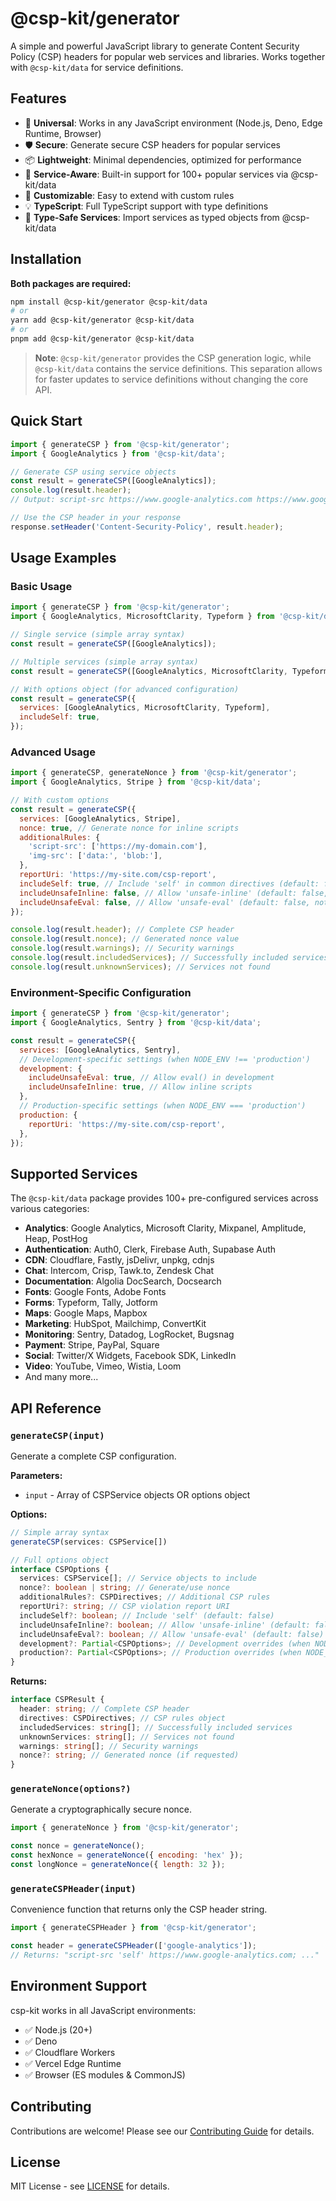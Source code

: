 # @csp-kit/generator

A simple and powerful JavaScript library to generate Content Security Policy (CSP) headers for popular web services and libraries. Works together with `@csp-kit/data` for service definitions.

## Features

- 🚀 **Universal**: Works in any JavaScript environment (Node.js, Deno, Edge Runtime, Browser)
- 🛡️ **Secure**: Generate secure CSP headers for popular services
- 📦 **Lightweight**: Minimal dependencies, optimized for performance
- 🎯 **Service-Aware**: Built-in support for 100+ popular services via @csp-kit/data
- 🔧 **Customizable**: Easy to extend with custom rules
- 💡 **TypeScript**: Full TypeScript support with type definitions
- 🔌 **Type-Safe Services**: Import services as typed objects from @csp-kit/data

## Installation

**Both packages are required:**

```bash
npm install @csp-kit/generator @csp-kit/data
# or
yarn add @csp-kit/generator @csp-kit/data
# or
pnpm add @csp-kit/generator @csp-kit/data
```

> **Note**: `@csp-kit/generator` provides the CSP generation logic, while `@csp-kit/data` contains the service definitions. This separation allows for faster updates to service definitions without changing the core API.

## Quick Start

```javascript
import { generateCSP } from '@csp-kit/generator';
import { GoogleAnalytics } from '@csp-kit/data';

// Generate CSP using service objects
const result = generateCSP([GoogleAnalytics]);
console.log(result.header);
// Output: script-src https://www.google-analytics.com https://www.googletagmanager.com; img-src https://www.google-analytics.com https://www.googletagmanager.com https://www.google.com; connect-src https://www.google-analytics.com https://analytics.google.com https://stats.g.doubleclick.net

// Use the CSP header in your response
response.setHeader('Content-Security-Policy', result.header);
```

## Usage Examples

### Basic Usage

```javascript
import { generateCSP } from '@csp-kit/generator';
import { GoogleAnalytics, MicrosoftClarity, Typeform } from '@csp-kit/data';

// Single service (simple array syntax)
const result = generateCSP([GoogleAnalytics]);

// Multiple services (simple array syntax)
const result = generateCSP([GoogleAnalytics, MicrosoftClarity, Typeform]);

// With options object (for advanced configuration)
const result = generateCSP({
  services: [GoogleAnalytics, MicrosoftClarity, Typeform],
  includeSelf: true,
});
```

### Advanced Usage

```javascript
import { generateCSP, generateNonce } from '@csp-kit/generator';
import { GoogleAnalytics, Stripe } from '@csp-kit/data';

// With custom options
const result = generateCSP({
  services: [GoogleAnalytics, Stripe],
  nonce: true, // Generate nonce for inline scripts
  additionalRules: {
    'script-src': ['https://my-domain.com'],
    'img-src': ['data:', 'blob:'],
  },
  reportUri: 'https://my-site.com/csp-report',
  includeSelf: true, // Include 'self' in common directives (default: false)
  includeUnsafeInline: false, // Allow 'unsafe-inline' (default: false, not recommended)
  includeUnsafeEval: false, // Allow 'unsafe-eval' (default: false, not recommended)
});

console.log(result.header); // Complete CSP header
console.log(result.nonce); // Generated nonce value
console.log(result.warnings); // Security warnings
console.log(result.includedServices); // Successfully included services
console.log(result.unknownServices); // Services not found
```

### Environment-Specific Configuration

```javascript
import { generateCSP } from '@csp-kit/generator';
import { GoogleAnalytics, Sentry } from '@csp-kit/data';

const result = generateCSP({
  services: [GoogleAnalytics, Sentry],
  // Development-specific settings (when NODE_ENV !== 'production')
  development: {
    includeUnsafeEval: true, // Allow eval() in development
    includeUnsafeInline: true, // Allow inline scripts
  },
  // Production-specific settings (when NODE_ENV === 'production')
  production: {
    reportUri: 'https://my-site.com/csp-report',
  },
});
```

## Supported Services

The `@csp-kit/data` package provides 100+ pre-configured services across various categories:

- **Analytics**: Google Analytics, Microsoft Clarity, Mixpanel, Amplitude, Heap, PostHog
- **Authentication**: Auth0, Clerk, Firebase Auth, Supabase Auth
- **CDN**: Cloudflare, Fastly, jsDelivr, unpkg, cdnjs
- **Chat**: Intercom, Crisp, Tawk.to, Zendesk Chat
- **Documentation**: Algolia DocSearch, Docsearch
- **Fonts**: Google Fonts, Adobe Fonts
- **Forms**: Typeform, Tally, Jotform
- **Maps**: Google Maps, Mapbox
- **Marketing**: HubSpot, Mailchimp, ConvertKit
- **Monitoring**: Sentry, Datadog, LogRocket, Bugsnag
- **Payment**: Stripe, PayPal, Square
- **Social**: Twitter/X Widgets, Facebook SDK, LinkedIn
- **Video**: YouTube, Vimeo, Wistia, Loom
- And many more...

## API Reference

### `generateCSP(input)`

Generate a complete CSP configuration.

**Parameters:**

- `input` - Array of CSPService objects OR options object

**Options:**

```typescript
// Simple array syntax
generateCSP(services: CSPService[])

// Full options object
interface CSPOptions {
  services: CSPService[]; // Service objects to include
  nonce?: boolean | string; // Generate/use nonce
  additionalRules?: CSPDirectives; // Additional CSP rules
  reportUri?: string; // CSP violation report URI
  includeSelf?: boolean; // Include 'self' (default: false)
  includeUnsafeInline?: boolean; // Allow 'unsafe-inline' (default: false)
  includeUnsafeEval?: boolean; // Allow 'unsafe-eval' (default: false)
  development?: Partial<CSPOptions>; // Development overrides (when NODE_ENV !== 'production')
  production?: Partial<CSPOptions>; // Production overrides (when NODE_ENV === 'production')
}
```

**Returns:**

```typescript
interface CSPResult {
  header: string; // Complete CSP header
  directives: CSPDirectives; // CSP rules object
  includedServices: string[]; // Successfully included services
  unknownServices: string[]; // Services not found
  warnings: string[]; // Security warnings
  nonce?: string; // Generated nonce (if requested)
}
```

### `generateNonce(options?)`

Generate a cryptographically secure nonce.

```javascript
import { generateNonce } from '@csp-kit/generator';

const nonce = generateNonce();
const hexNonce = generateNonce({ encoding: 'hex' });
const longNonce = generateNonce({ length: 32 });
```

### `generateCSPHeader(input)`

Convenience function that returns only the CSP header string.

```javascript
import { generateCSPHeader } from '@csp-kit/generator';

const header = generateCSPHeader(['google-analytics']);
// Returns: "script-src 'self' https://www.google-analytics.com; ..."
```

## Environment Support

csp-kit works in all JavaScript environments:

- ✅ Node.js (20+)
- ✅ Deno
- ✅ Cloudflare Workers
- ✅ Vercel Edge Runtime
- ✅ Browser (ES modules & CommonJS)

## Contributing

Contributions are welcome! Please see our [Contributing Guide](../../CONTRIBUTING.md) for details.

## License

MIT License - see [LICENSE](../../LICENSE) for details.
